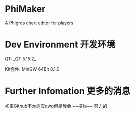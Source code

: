 # PhiMaker
A Phigros chart editor for players

# Dev Environment 开发环境
<p> QT:      _QT 5.15.2_       </p>
<p> Kit套件: MinGW 64Bit 8.1.0 </p>

# Further Infomation 更多的消息
<p> 初来Github不太适应qwq但是我会 ~~摆烂~~ 努力的 </p>
